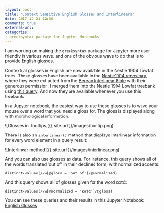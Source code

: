 ```yaml
---
layout: post
title: "Context Sensitive English Glosses and Interlinears"
date: 2017-12-21 12:30
comments: true
external-url:
categories:
- greeksyntax package for Jupyter Notebooks
---
```


I am working on making the `greeksyntax` package for Jupyter more user-friendly in various ways, and one of the obvious ways to do that is to provide English glosses.

Contextual glosses in English are now available in the Nestle 1904 Lowfat trees. These glosses have been available in the [Nestle1904 repository](https://github.com/biblicalhumanities/Nestle1904), where they were extracted from the [Berean Interlinear Bible](http://interlinearbible.com/) with their generous permission.  I merged them into the Nestle 1904 Lowfat treebank using [this query](https://github.com/biblicalhumanities/greek-new-testament/blob/master/syntax-trees/xquery/add-berean-glosses.xquery).  And now they are available whenever you use this treebank.

In a Jupyter notebook, the easiest way to use these glosses is to wave your mouse over a word that you need a gloss for.  The gloss is displayed along with morphological information:

![Glosses in Tooltips]({{ site.url }}/images/tooltip.png)

There is also an `interlinear()` method that displays interlinear information for every word element in a query result:

![Interlinear method]({{ site.url }}/images/interlinear.png)

And you can also use glosses as data.  For instance, this query shows all of the words translated 'out of' in their declined form, with normalized accents:

```xquery
distinct-values(//w[@gloss = 'out of']/@normalized)
```

And this query shows all of glosses given for the word κατά:

```xquery
distinct-values(//w[@normalized = 'κατά']/@gloss)
```

You can see these queries and their results in this Jupyter Notebook: [English Glosses](https://github.com/biblicalhumanities/greek-new-testament/blob/master/labnotes/English-Glosses.ipynb)
